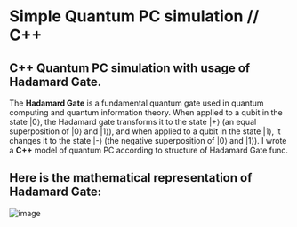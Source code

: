 # Simple Quantum PC simulation // C++
## C++ Quantum PC simulation with usage of Hadamard Gate.

The **Hadamard Gate** is a fundamental quantum gate used in quantum computing and quantum information theory.
When applied to a qubit in the state |0⟩, the Hadamard gate transforms it to the state |+⟩ (an equal superposition of |0⟩ and |1⟩), and when applied to a qubit in the state |1⟩, it changes it to the state |-⟩ (the negative superposition of |0⟩ and |1⟩). I wrote a **C++** model of quantum PC according to structure of Hadamard Gate func.

## Here is the mathematical representation of Hadamard Gate: 

![image](https://github.com/oxykl1k/Simple-Quantum-PC-simulation-C-/assets/133672402/ed9a4311-316e-40d1-aadd-2047f434a019)
